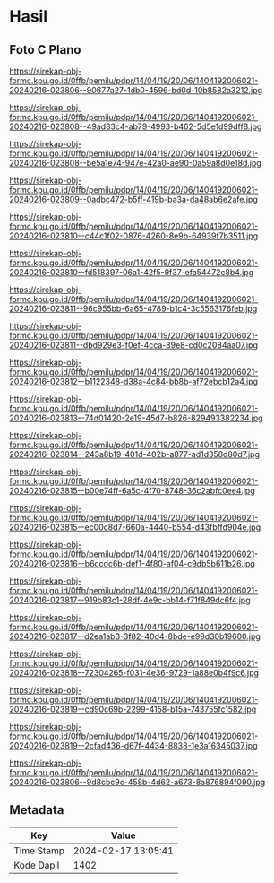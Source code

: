 # Hasil

## Foto C Plano

https://sirekap-obj-formc.kpu.go.id/0ffb/pemilu/pdpr/14/04/19/20/06/1404192006021-20240216-023806--90677a27-1db0-4596-bd0d-10b8582a3212.jpg

https://sirekap-obj-formc.kpu.go.id/0ffb/pemilu/pdpr/14/04/19/20/06/1404192006021-20240216-023808--49ad83c4-ab79-4993-b462-5d5e1d99dff8.jpg

https://sirekap-obj-formc.kpu.go.id/0ffb/pemilu/pdpr/14/04/19/20/06/1404192006021-20240216-023808--be5a1e74-947e-42a0-ae90-0a59a8d0e18d.jpg

https://sirekap-obj-formc.kpu.go.id/0ffb/pemilu/pdpr/14/04/19/20/06/1404192006021-20240216-023809--0adbc472-b5ff-419b-ba3a-da48ab6e2afe.jpg

https://sirekap-obj-formc.kpu.go.id/0ffb/pemilu/pdpr/14/04/19/20/06/1404192006021-20240216-023810--c44c1f02-0876-4260-8e9b-64939f7b3511.jpg

https://sirekap-obj-formc.kpu.go.id/0ffb/pemilu/pdpr/14/04/19/20/06/1404192006021-20240216-023810--fd518397-06a1-42f5-9f37-efa54472c8b4.jpg

https://sirekap-obj-formc.kpu.go.id/0ffb/pemilu/pdpr/14/04/19/20/06/1404192006021-20240216-023811--96c955bb-6a65-4789-b1c4-3c5563176feb.jpg

https://sirekap-obj-formc.kpu.go.id/0ffb/pemilu/pdpr/14/04/19/20/06/1404192006021-20240216-023811--dbd929e3-f0ef-4cca-89e8-cd0c2084aa07.jpg

https://sirekap-obj-formc.kpu.go.id/0ffb/pemilu/pdpr/14/04/19/20/06/1404192006021-20240216-023812--b1122348-d38a-4c84-bb8b-af72ebcb12a4.jpg

https://sirekap-obj-formc.kpu.go.id/0ffb/pemilu/pdpr/14/04/19/20/06/1404192006021-20240216-023813--74d01420-2e19-45d7-b826-829493382234.jpg

https://sirekap-obj-formc.kpu.go.id/0ffb/pemilu/pdpr/14/04/19/20/06/1404192006021-20240216-023814--243a8b19-401d-402b-a877-ad1d358d80d7.jpg

https://sirekap-obj-formc.kpu.go.id/0ffb/pemilu/pdpr/14/04/19/20/06/1404192006021-20240216-023815--b00e74ff-6a5c-4f70-8748-36c2abfc0ee4.jpg

https://sirekap-obj-formc.kpu.go.id/0ffb/pemilu/pdpr/14/04/19/20/06/1404192006021-20240216-023815--ec00c8d7-660a-4440-b554-d43fbffd904e.jpg

https://sirekap-obj-formc.kpu.go.id/0ffb/pemilu/pdpr/14/04/19/20/06/1404192006021-20240216-023816--b6ccdc6b-def1-4f80-af04-c9db5b611b26.jpg

https://sirekap-obj-formc.kpu.go.id/0ffb/pemilu/pdpr/14/04/19/20/06/1404192006021-20240216-023817--919b83c1-28df-4e9c-bb14-f71f849dc6f4.jpg

https://sirekap-obj-formc.kpu.go.id/0ffb/pemilu/pdpr/14/04/19/20/06/1404192006021-20240216-023817--d2ea1ab3-3f82-40d4-8bde-e99d30b19600.jpg

https://sirekap-obj-formc.kpu.go.id/0ffb/pemilu/pdpr/14/04/19/20/06/1404192006021-20240216-023818--72304265-f031-4e36-9729-1a88e0b4f9c6.jpg

https://sirekap-obj-formc.kpu.go.id/0ffb/pemilu/pdpr/14/04/19/20/06/1404192006021-20240216-023819--cd90c69b-2299-4158-b15a-743755fc1582.jpg

https://sirekap-obj-formc.kpu.go.id/0ffb/pemilu/pdpr/14/04/19/20/06/1404192006021-20240216-023819--2cfad436-d67f-4434-8838-1e3a16345037.jpg

https://sirekap-obj-formc.kpu.go.id/0ffb/pemilu/pdpr/14/04/19/20/06/1404192006021-20240216-023806--9d8cbc9c-458b-4d62-a673-8a876894f090.jpg


## Metadata

| Key        | Value               |
| ---------- | ------------------- |
| Time Stamp | 2024-02-17 13:05:41 |
| Kode Dapil | 1402                |



